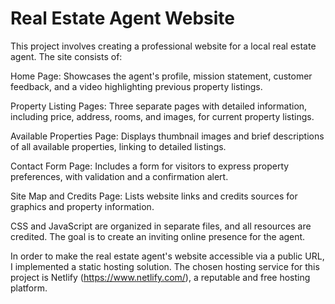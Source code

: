 # Real Estate Agent Website
This project involves creating a professional website for a local real estate agent. The site consists of:

Home Page: Showcases the agent's profile, mission statement, customer feedback, and a video highlighting previous property listings.

Property Listing Pages: Three separate pages with detailed information, including price, address, rooms, and images, for current property listings.

Available Properties Page: Displays thumbnail images and brief descriptions of all available properties, linking to detailed listings.

Contact Form Page: Includes a form for visitors to express property preferences, with validation and a confirmation alert.

Site Map and Credits Page: Lists website links and credits sources for graphics and property information.

CSS and JavaScript are organized in separate files, and all resources are credited. The goal is to create an inviting online presence for the agent.

In order to make the real estate agent's website accessible via a public URL, I implemented a static hosting solution. The chosen hosting service for this project is Netlify (https://www.netlify.com/), a reputable and free hosting platform.
